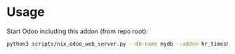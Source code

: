 # Usage

Start Odoo including this addon (from repo root):

```bash
python3 scripts/nix_odoo_web_server.py --db-name mydb --addon hr_timesheet_begin_end
```
